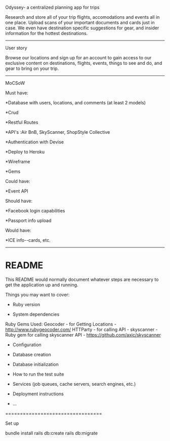 
Odyssey- a centralized planning app for trips

Research and store all of your trip flights, accomodations and events all in one place. Upload scans of your important documents and cards just in case. We even have destination specific suggestions for gear, and insider information for the hottest destinations.

*************************************

User story

Browse our locations and sign up for an account to gain access to our exclusive content on destinations, flights, events, things to see and do, and gear to bring on your trip.

************************************
MoCSoW

Must have:


  *Database with users, locations, and comments (at least 2 models)

  *Crud

  *Restful Routes

  *API's :Air BnB, SkyScanner, ShopStyle Collective

  *Authentication with Devise

  *Deploy to Heroku

  *Wireframe
  
  *Gems
  
Could have:
  
  
   *Event API
   
Should have:
  
  
   *Facebook login capabilities
  
   *Passport info upload
   
   
Would have:


   *ICE info--cards, etc.

***************************************





# README

This README would normally document whatever steps are necessary to get the
application up and running.

Things you may want to cover:

* Ruby version

* System dependencies

Ruby Gems Used:
Geocoder - for Getting Locations - http://www.rubygeocoder.com/
HTTParty - for calling API - 
skyscanner - Ruby gem for calling skyscanner API - https://github.com/axic/skyscanner

* Configuration

* Database creation

* Database initialization

* How to run the test suite

* Services (job queues, cache servers, search engines, etc.)

* Deployment instructions

* ...



=================================


Set up

bundle install
rails db:create
rails db:migrate
